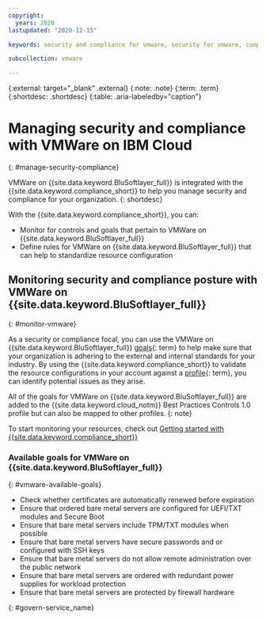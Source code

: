 ```yaml
---
copyright:
  years: 2020
lastupdated: "2020-12-15"

keywords: security and compliance for vmware, security for vmware, compliance for vmware,

subcollection: vmware

---
```


{:external: target="_blank" .external}
{:note: .note}
{:term: .term}
{:shortdesc: .shortdesc}
{:table: .aria-labeledby="caption"}


# Managing security and compliance with VMWare on IBM Cloud
{: #manage-security-compliance}

<!--Name this file `manage-scc.md` and place it in the "Enhancing security" topic group.-->

VMWare on {{site.data.keyword.BluSoftlayer_full}} is integrated with the {{site.data.keyword.compliance_short}} to help you manage security and compliance for your organization.
{: shortdesc}

<!--Add the following sections as your service onboards to the Security and Compliance Center. You might have only monitoring or you might also have configuration enforcement. Also, if you only have one of the options, be sure to remove the bulleted list and write the following section as a sentence.-->

With the {{site.data.keyword.compliance_short}}, you can:

* Monitor for controls and goals that pertain to VMWare on {{site.data.keyword.BluSoftlayer_full}}
* Define rules for VMWare on {{site.data.keyword.BluSoftlayer_full}} that can help to standardize resource configuration


## Monitoring security and compliance posture with VMWare on {{site.data.keyword.BluSoftlayer_full}}
{: #monitor-vmware}

As a security or compliance focal, you can use the VMWare on {{site.data.keyword.BluSoftlayer_full}} [goals](#x2117978){: term} to help make sure that your organization is adhering to the external and internal standards for your industry. By using the {{site.data.keyword.compliance_short}} to validate the resource configurations in your account against a [profile](#x2034950){: term}, you can identify potential issues as they arise.

All of the goals for VMWare on {{site.data.keyword.BluSoftlayer_full}} are added to the {{site.data.keyword.cloud_notm}} Best Practices Controls 1.0 profile but can also be mapped to other profiles.
{: note}

To start monitoring your resources, check out [Getting started with {{site.data.keyword.compliance_short}}](/docs/security-compliance?topic-security-compliance-getting-started)

### Available goals for VMWare on {{site.data.keyword.BluSoftlayer_full}}
{: #vmware-available-goals}

* Check whether certificates are automatically renewed before expiration
* Ensure that ordered bare metal servers are configured for UEFI/TXT modules and Secure Boot
* Ensure that bare metal servers include TPM/TXT modules when possible
* Ensure that bare metal servers have secure passwords and or configured with SSH keys
* Ensure that bare metal servers do not allow remote administration over the public network
* Ensure that bare metal servers are ordered with redundant power supplies for workload protection
* Ensure that bare metal servers are protected by firewall hardware

<!--## Governing VMWare on {{site.data.keyword.BluSoftlayer_full}} resource configuration-->
<!----> {: #govern-service_name}

<!--As a security or compliance focal, you can use the {{site.data.keyword.compliance_short}} to define configuration rules for the instances of *service_name* that you create.-->

<!--[Config rules](#x3084914){: term} are used to enforce the configuration standards that you want to implement across your accounts. To learn more about the data that you can use to create a rule for VMWare on {{site.data.keyword.BluSoftlayer_full}}, review the following table.-->

<!-- | Resource kind | Property | Operator | Value | Description |
|---------------|----------|---------------|-------|-------------|
| *instance* | *private_network_only* | *is_true* <br>*is_false* | - | *Indicates whether access to a Certificate Manager instance is allowed only through a private network. |
| <resource_kind> | <property_name> | <operator> | <value> | <description> | -->
<!--{: caption="Table 1. Rule properties for VMWare on {{site.data.keyword.BluSoftlayer_full}}" caption-side="top"}-->

<!--To learn more about config rules, check out [What is a config rule?](/docs/security-compliance?topic=security-compliance-what-is-rule).-->
